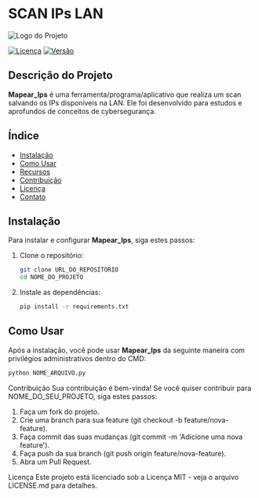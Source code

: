 # SCAN IPs LAN

![Logo do Projeto](URL_DA_SUA_IMAGEM)

[![Licença](https://img.shields.io/badge/License-MIT-blue.svg)](URL_DA_LICENCA)
[![Versão](https://img.shields.io/badge/Versão-1.0-brightgreen.svg)](URL_DE_LANCAMENTO)

## Descrição do Projeto

**Mapear_Ips** é uma ferramenta/programa/aplicativo que realiza um scan salvando os IPs disponiveis na LAN. Ele foi desenvolvido para estudos e aprofundos de conceitos de cybersegurança.

## Índice

- [Instalação](#instalação)
- [Como Usar](#como-usar)
- [Recursos](#recursos)
- [Contribuição](#contribuição)
- [Licença](#licença)
- [Contato](#contato)

## Instalação

Para instalar e configurar **Mapear_Ips**, siga estes passos:

1. Clone o repositório:

    ```bash
    git clone URL_DO_REPOSITORIO
    cd NOME_DO_PROJETO
    ```

2. Instale as dependências:

    ```bash
    pip install -r requirements.txt
    ```

## Como Usar

Após a instalação, você pode usar **Mapear_Ips** da seguinte maneira com privilégios administrativos dentro do CMD:

```bash
python NOME_ARQUIVO.py
```

Contribuição
Sua contribuição é bem-vinda! Se você quiser contribuir para NOME_DO_SEU_PROJETO, siga estes passos:

1. Faça um fork do projeto.
2. Crie uma branch para sua feature (git checkout -b feature/nova-feature).
3. Faça commit das suas mudanças (git commit -m 'Adicione uma nova feature').
4. Faça push da sua branch (git push origin feature/nova-feature).
5. Abra um Pull Request.
   

Licença
Este projeto está licenciado sob a Licença MIT - veja o arquivo LICENSE.md para detalhes.

